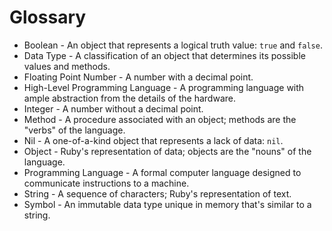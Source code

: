 # Glossary

* Boolean - An object that represents a logical truth value: `true` and `false`.
* Data Type - A classification of an object that determines its possible values and methods.
* Floating Point Number - A number with a decimal point.
* High-Level Programming Language - A programming language with ample abstraction from the details of the hardware.
* Integer - A number without a decimal point.
* Method - A procedure associated with an object; methods are the "verbs" of the language.
* Nil - A one-of-a-kind object that represents a lack of data: `nil`.
* Object - Ruby's representation of data; objects are the "nouns" of the language.
* Programming Language - A formal computer language designed to communicate instructions to a machine.
* String - A sequence of characters; Ruby's representation of text.
* Symbol - An immutable data type unique in memory that's similar to a string.
